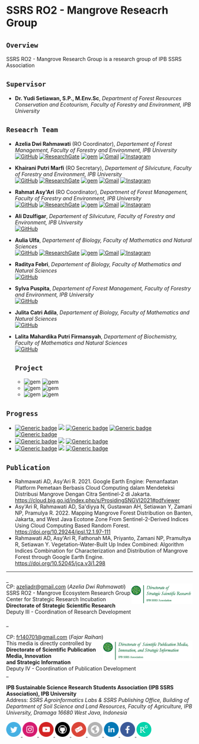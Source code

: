 # SSRS RO2 - Mangrove Reseacrh Group 

## `Overview`

SSRS RO2 - Mangrove Research Group is a research group of IPB SSRS Association

## `Supervisor`
 - **Dr. Yudi Setiawan, S.P., M.Env.Sc**, _Department of Forest Resources Conservation and Ecotourism, Faculty of Forestry and Environment, IPB University_
## `Reseacrh Team`
- **Azelia Dwi Rahmawati** (RO Coordinator), _Departement of Forest Management, Faculty of Forestry and Environment, IPB University_
  <br /> [![GitHub](https://img.shields.io/badge/GitHub-azeliadr-darkgrey?style=flat&logo=github&logoColor=white)](https://github.com/azeliadr/) [![ResearchGate](https://img.shields.io/badge/ResearchGate-00CCBB?style=flat&logo=ResearchGate&logoColor=white)](https://www.researchgate.net/profile/Azelia-Rahmawati) [![gem](https://img.shields.io/badge/LinkedIn-0077B5?style=flat&logo=linkedin&logoColor=white)](https://www.linkedin.com/in/azelia-dwi-rahmawati/) [![Gmail](https://img.shields.io/badge/Gmail-D14836?style=flat&logo=gmail&logoColor=white)](azeliadr@gmail.com) [![Instagram](https://img.shields.io/badge/Instagram-%23E4405F.svg?style=flat&logo=Instagram&logoColor=white)](https://instagram.com/azeliadr/)
- **Khairani Putri Marfi** (RO Secretary), _Departement of Silvicuture, Faculty of Forestry and Environment, IPB University_
   <br /> [![GitHub](https://img.shields.io/badge/GitHub-khairanimarfi-darkgrey?style=flat&logo=github&logoColor=white)](https://github.com/khairanimarfi/) [![ResearchGate](https://img.shields.io/badge/ResearchGate-00CCBB?style=flat&logo=ResearchGate&logoColor=white)](https://www.researchgate.net/profile/khairani-putri-marfi) [![gem](https://img.shields.io/badge/LinkedIn-0077B5?style=flat&logo=linkedin&logoColor=white)](https://www.linkedin.com/in/khairani-putri-marfi-7b7689238) [![Gmail](https://img.shields.io/badge/Gmail-D14836?style=flat&logo=gmail&logoColor=white)](khairani.marfi@gmail.com) [![Instagram](https://img.shields.io/badge/Instagram-%23E4405F.svg?style=flat&logo=Instagram&logoColor=white)](https://instagram.com/khairani.marfi/)
- **Rahmat Asy'Ari** (RO Coordinator), _Department of Forest Management, Faculty of Forestry and Environment, IPB University_
    <br /> [![GitHub](https://img.shields.io/badge/GitHub-arihutan-darkgrey?style=flat&logo=github&logoColor=white)](https://github.com/arihutan/)  [![ResearchGate](https://img.shields.io/badge/ResearchGate-00CCBB?style=flat&logo=ResearchGate&logoColor=white)](https://www.researchgate.net/profile/Rahmat-Asyari)  [![gem](https://img.shields.io/badge/LinkedIn-0077B5?style=flat&logo=linkedin&logoColor=white)](https://www.linkedin.com/in/rahmat-asy-ari-21b59a1bb/) [![Gmail](https://img.shields.io/badge/Gmail-D14836?style=flat&logo=gmail&logoColor=white)](asyarihutan92@gmail.com) [![Instagram](https://img.shields.io/badge/Instagram-%23E4405F.svg?style=flat&logo=Instagram&logoColor=white)](https://instagram.com/asyari_sanggo/)
- **Ali Dzulfigar**,  _Departement of Silvicuture, Faculty of Forestry and Environment, IPB University_
  <br /> [![GitHub](https://img.shields.io/badge/GitHub-alifigar-darkgrey?style=flat&logo=github&logoColor=white)](https://github.com/alifigar/) 
- **Aulia Ulfa**, _Departement of Biology, Faculty of Mathematics and Natural Sciences_
   <br />  [![GitHub](https://img.shields.io/badge/GitHub-ulfaulia-darkgrey?style=flat&logo=github&logoColor=white)](https://github.com/alfaulia/) [![ResearchGate](https://img.shields.io/badge/ResearchGate-00CCBB?style=flat&logo=ResearchGate&logoColor=white)](https://www.researchgate.net/profile/Aulia-Ulfa-3) [![gem](https://img.shields.io/badge/LinkedIn-0077B5?style=flat&logo=linkedin&logoColor=white)](https://www.linkedin.com/in/aulia-ulfa-3231bb249/) [![Gmail](https://img.shields.io/badge/Gmail-D14836?style=flat&logo=gmail&logoColor=white)](ulfaaulia@1304@gmail.com) [![Instagram](https://img.shields.io/badge/Instagram-%23E4405F.svg?style=flat&logo=Instagram&logoColor=white)](https://instagram.com/_ulfaaulia/)
- **Raditya Febri**, _Departement of Biology, Faculty of Mathematics and Natural Sciences_
  <br /> [![GitHub](https://img.shields.io/badge/GitHub-febridty-darkgrey?style=flat&logo=github&logoColor=white)](https://github.com/febridty/) 
- **Sylva Puspita**, _Departement of Forest Management, Faculty of Forestry and Environment, IPB University_
  <br /> [![GitHub](https://img.shields.io/badge/GitHub-sylvapuspita1-darkgrey?style=flat&logo=github&logoColor=white)](https://github.com/sylvapuspita1/) 
- **Julita Catri Adila**,  _Departement of Biology, Faculty of Mathematics and Natural Sciences_
  <br /> [![GitHub](https://img.shields.io/badge/GitHub-catriadila-darkgrey?style=flat&logo=github&logoColor=white)](https://github.com/catriadila/) 
- **Lalita Mahardika Putri Firmansyah**, _Departement of Biochemistry, Faculty of Mathematics and Natural Sciences_
  <br /> [![GitHub](https://img.shields.io/badge/GitHub-lalitampff-darkgrey?style=flat&logo=github&logoColor=white)](https://github.com/lalitampff/) 
  
  ## `Project`
  * ![gem](https://img.shields.io/badge/PROJECT_1-Java_Mangrove_Monitoring-blue) ![gem](https://img.shields.io/badge/PUBLICATION-P1/P2/P3/P4-blue)
  * ![gem](https://img.shields.io/badge/PROJECT_2-Mangrove_Spasio-Temporal_purple) ![gem](https://img.shields.io/badge/PUBLICATION-P5-purple)
  * ![gem](https://img.shields.io/badge/PROJECT_3-Artificial_Intellegence_Aplication-yellow) ![gem](https://img.shields.io/badge/PUBLICATION-P6/P7-yellow)

## `Progress`
* [![Generic badge](https://img.shields.io/badge/PROJECT_1-FINISH-<COLOR>.svg)](https://shields.io/) ![](https://geps.dev/progress/100?dangerColor=800000&warningColor=ff9900&successColor=006600)  [![Generic badge](https://progress-bar.dev/100?title=P1&color=grey)](https://shields.io/) [![Generic badge](https://progress-bar.dev/100?title=P2&color=grey)](https://shields.io/) [![Generic badge](https://progress-bar.dev/100?title=P3&color=grey)](https://shields.io/) 
*   [![Generic badge](https://img.shields.io/badge/PROJECT_2-ON_PROGRES-<COLOR>.svg)](https://shields.io/) ![](https://geps.dev/progress/40?dangerColor=800000&warningColor=ff9900&successColor=006600)  [![Generic badge](https://progress-bar.dev/78?title=P5&color=grey)](https://shields.io/) 
* [![Generic badge](https://img.shields.io/badge/PROJECT_3-ON_PROGRES-<COLOR>.svg)](https://shields.io/) ![](https://geps.dev/progress/40?dangerColor=800000&warningColor=ff9900&successColor=006600)  [![Generic badge](https://progress-bar.dev/78?title=P5&color=grey)](https://shields.io/) 

## `Publication`
* Rahmawati AD, Asy'Ari R. 2021. Google Earth Engine: Pemanfaatan Platform Pemetaan Berbasis Cloud Computing dalam Mendeteksi Distribusi Mangrove Dengan Citra Sentinel-2 di Jakarta. https://cloud.big.go.id/index.php/s/ProsidingSNGVI2021#pdfviewer
* Asy'Ari R, Rahmawati AD, Sa'diyya N, Gustawan AH, Setiawan Y, Zamani NP, Pramulya R. 2022. Mapping Mangrove Forest Distribution on Banten, Jakarta, and West Java Ecotone Zone From Sentinel-2-Derived Indices Using Cloud Computing Based Random Forest. https://doi.org/10.29244/jpsl.12.1.97-111
* Rahmawati AD, Asy'Ari R, Fathonah MA, Priyanto, Zamani NP, Pramultya R, Setiawan Y. Vegetation-Water-Built Up Index Combined: Algorithm Indices Combination for Characterization and Distribution of Mangrove Forest through Google Earth Engine. https://doi.org/10.52045/jca.v3i1.298
________________________________________________________________________________________________________________________________________________________


_
<br/> CP: azeliadr@gmail.com (*Azelia Dwi Rahmawati*)<img src="https://github.com/ipbssrs/ipbssrs/blob/e06c45804cf17ab573e55ff856c4c3b8bcf81b8e/logo-ssrs/Dir_Riset.png" align="right" width="33%" />
<br/> SSRS RO2 - Mangrove Ecosystem Research Group
  <br/> Center for Strategic Research Incubation
  <br/> **Directorate of Strategic Scientific Research**
  <br/> Deputy III - Coordination of Research Development 
<br/> 
<br/>
_
<br/>
<br/> CP: fr140701@gmail.com (*Fajar Raihan*)<img src="https://github.com/ipbssrs/ipbssrs/blob/e06c45804cf17ab573e55ff856c4c3b8bcf81b8e/logo-ssrs/Dir_Medpub.png" align="right" width="48%" />
<br/> This media is directly controlled by
  <br/> **Directorate of Scientific Publication Media, Innovation**
  <br/> **and Strategic Information**
  <br/> Deputy IV - Coordination of Publication Development
<br/> 
_
<br/>
<br/> **IPB Sustainable Science Research Students Association (IPB SSRS Association), IPB University**
<br/> Address: *SSRS Agroinformatics Labs & SSRS Publishing Office, Building of Department of Soil Science and Land Resources, Faculty of Agriculture, IPB University, Dramaga 16680 West Java, Indonesia*
<br /> 
<br /> <a href="https://twitter.com/ipbssrs_assoc">
  <img src="https://github.com/ipbssrs/ipbssrs/blob/9d7075b4b916601af7be6b1a809b79ca3ae9e6c5/logo-media/twitter.png" alt="Twitter" title="Twitter" width="40" height="40" /><a href="https://www.instagram.com/ipbssrs.assoc/">
  <img src="https://github.com/ipbssrs/ipbssrs/blob/9d7075b4b916601af7be6b1a809b79ca3ae9e6c5/logo-media/instagram.png" alt="instagram" title="instagram" width="40" height="40" /><a href="https://www.youtube.com/@ipbssrsassociation254">
  <img src="https://github.com/ipbssrs/ipbssrs/blob/9d7075b4b916601af7be6b1a809b79ca3ae9e6c5/logo-media/youtube.png" alt="youtube" title="youtube" width="40" height="40" /><a href="https://github.com/ipbssrs">
  <img src="https://github.com/ipbssrs/ipbssrs/blob/9d7075b4b916601af7be6b1a809b79ca3ae9e6c5/logo-media/github.png" alt="github" title="github" width="40" height="40" /><a href="ssrs@apps.ipb.ac.id">
  <img src="https://github.com/ipbssrs/ipbssrs/blob/9d7075b4b916601af7be6b1a809b79ca3ae9e6c5/logo-media/mail.png" alt="mail" title="mail" width="40" height="40" /><a href="https://ssrs.ipb.ac.id/">
  <img src="https://github.com/ipbssrs/ipbssrs/blob/9d7075b4b916601af7be6b1a809b79ca3ae9e6c5/logo-media/www.png" alt="website" title="website" width="40" height="40" /><a href="https://www.linkedin.com/company/ipb-sustainable-science-research-students-association/">
  <img src="https://github.com/ipbssrs/ipbssrs/blob/9d7075b4b916601af7be6b1a809b79ca3ae9e6c5/logo-media/linkedin.png" alt="Linkedin" title="Linkedin" width="40" height="40" /><a href="https://www.facebook.com/people/IPB-SSRS-Association/100082564195815/">
  <img src="https://github.com/ipbssrs/ipbssrs/blob/9d7075b4b916601af7be6b1a809b79ca3ae9e6c5/logo-media/facebook.png" alt="facebook" title="facebook" width="40" height="40" /><a href="https://www.researchgate.net/lab/IPB-SSRS-Association-Ipb-Ssrs-Association-2">
  <img src="https://github.com/ipbssrs/ipbssrs/blob/72c1d782bba8589d5429e8cb2426dccf50f11b6e/logo-media/1200px-ResearchGate_icon_SVG.svg.png" alt="ResearchGate" title="ResearchGate" width="40" height="40" />
  
  
